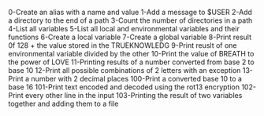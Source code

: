 0-Create an alias with a name and value
1-Add a message to $USER
2-Add a directory to the end of a path
3-Count the number of directories in a path
4-List all variables
5-List all local and environmental variables and their functions
6-Create a local variable
7-Create a global variable
8-Print result 0f 128 + the value stored in the TRUEKNOWLEDG
9-Print reuslt of one environmental variable divided by the other
10-Print the value of BREATH to the power of LOVE
11-Printing results of a number converted from base 2 to base 10
12-Print all possible combinations of 2 letters with an exception
13-Print a number with 2 decimal places
100-Print a converted base 10 to a base 16
101-Print text encoded and decoded using the rot13 encryption
102-Print every other line in the input
103-Printing the result of two variables together and adding them to a file
